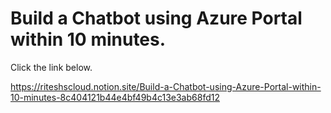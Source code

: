 # Build a Chatbot using Azure Portal within 10 minutes.

Click the link below. 

https://riteshscloud.notion.site/Build-a-Chatbot-using-Azure-Portal-within-10-minutes-8c404121b44e4bf49b4c13e3ab68fd12